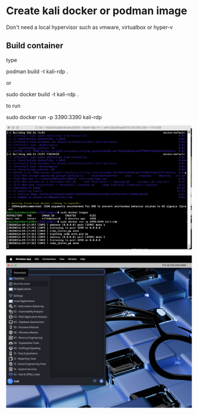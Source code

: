 # Create kali docker or podman image

Don't need a local hypervisor such as vmware, virtualbox or hyper-v

## Build container

type 

podman build -t kali-rdp .

or 

sudo docker build -t kali-rdp .

to run

sudo docker run -p 3390:3390 kali-rdp

![RDP Client](./image/rdp-client.png)

![RDP Sample Desktop](./image/kali-docker-podman-rdp.png)
